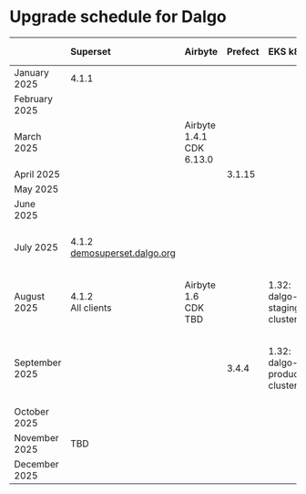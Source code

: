 # Upgrade schedule for Dalgo


|  | Superset | Airbyte | Prefect | EKS k8s | dbt | Elementary | RDS Postgres |
| :---- | :---- | :---- | :---- | :---- | :---- | :---- | :---- |
| January 2025 | 4.1.1  |  |  |  |  |  |  |
| February 2025 |  |  |  |  |  |  |  |
| March 2025 |  | Airbyte 1.4.1<br>CDK 6.13.0 |  |  |  |  |  |
| April 2025 |  |  | 3.1.15 |  |  |  |  |
| May 2025 |  |  |  |  |  |  |  |
| June 2025 |  |  |  |  |  |  |  |
| July 2025 | 4.1.2<br>[demosuperset.dalgo.org](http://demosuperset.dalgo.org)  |  |  |  | 1.9 | 0.18 | 17.4: RDS dalgo-staging-warehouses |
| August 2025 | 4.1.2<br>All clients | Airbyte 1.6<br>CDK TBD |  | 1.32: dalgo-staging-cluster  |  |  | 17.4: RDS superset 17.4: RDS ddp-staging-2 |
| September 2025 |  |  | 3.4.4 | 1.32: dalgo-production-cluster |  |  | 17.4: RDS ddp-production 17.4: RDS ddp-airbyte-2 |
| October 2025 |  |  |  |  | TBD | TBD |  |
| November 2025 | TBD |  |  |  |  |  |  |
| December 2025 |  |  |  |  |  |  |  |
